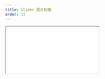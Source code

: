 ```yaml
---
title: Slider 图片轮播
order: 11
---
```


<Iframe src="//mc.fusion.design/demos/comp_groups/@alifd/next/slider?theme=@alifd/theme-design-pro" />
